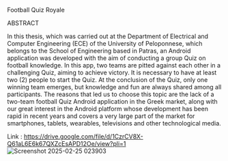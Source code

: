 Football Quiz Royale


ABSTRACT


In this thesis, which was carried out at the Department of Electrical and
Computer Engineering (ECE) of the University of Peloponnese, which
belongs to the School of Engineering based in Patras, an Android
application was developed with the aim of conducting a group Quiz on
football knowledge. In this app, two teams are pitted against each other
in a challenging Quiz, aiming to achieve victory. It is necessary to have at
least two (2) people to start the Quiz. At the conclusion of the Quiz, only
one winning team emerges, but knowledge and fun are always shared
among all participants.
The reasons that led us to choose this topic are the lack of a two-team
football Quiz Android application in the Greek market, along with our
great interest in the Android platform whose development has been rapid
in recent years and covers a very large part of the market for
smartphones, tablets, wearables, televisions and other technological
media.

Link : https://drive.google.com/file/d/1CzrCV8X-Q61aL6E6k67QXZcEsAPD12Oe/view?pli=1
![Screenshot 2025-02-25 023903](https://github.com/user-attachments/assets/ab1d221f-48aa-4a92-932b-1b046c6d8a5a)
